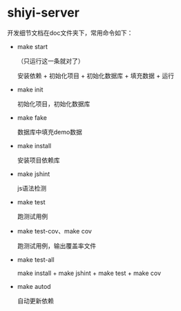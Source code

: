 shiyi-server
=============

开发细节文档在doc文件夹下，常用命令如下：

* make start

	（只运行这一条就对了）

	安装依赖 + 初始化项目 + 初始化数据库 + 填充数据 + 运行

* make init

	初始化项目，初始化数据库

* make fake

	数据库中填充demo数据

* make install

	安装项目依赖库

* make jshint

	js语法检测

* make test

	跑测试用例

* make test-cov、make cov

	跑测试用例，输出覆盖率文件

* make test-all

	make install + make jshint + make test + make cov

* make autod

	自动更新依赖